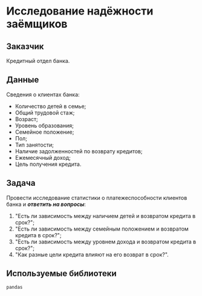 # Исследование надёжности заёмщиков

## Заказчик

Кредитный отдел банка.

## Данные

Сведения о клиентах банка:

- Количество детей в семье;
- Общий трудовой стаж; 
- Возраст; 
- Уровень образования;
- Семейное положение; 
- Пол; 
- Тип занятости; 
- Наличие задолженностей по возврату кредитов; 
- Ежемесячный доход; 
- Цель получения кредита.

## Задача

Провести исследование статистики о платежеспособности клиентов банка и ***ответить на вопросы***:

1. "Есть ли зависимость между наличием детей и возвратом кредита в срок?";
2. "Есть ли зависимость между семейным положением и возвратом кредита в срок?";
3. "Есть ли зависимость между уровнем дохода и возвратом кредита в срок?";
4. "Как разные цели кредита влияют на его возврат в срок?".

## Используемые библиотеки

`pandas`

